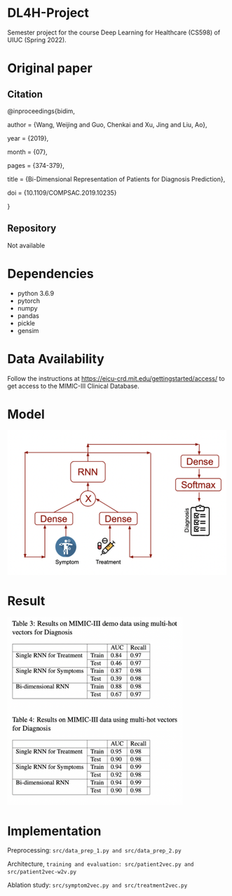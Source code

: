 # DL4H-Project
Semester project for the course Deep Learning for Healthcare (CS598) of UIUC (Spring 2022).

# Original paper
## Citation
@inproceedings{bidim,

author = {Wang, Weijing and Guo, Chenkai and Xu, Jing and Liu, Ao},

year = {2019},

month = {07},

pages = {374-379},

title = {Bi-Dimensional Representation of Patients for Diagnosis Prediction},

doi = {10.1109/COMPSAC.2019.10235}

}
## Repository
Not available

# Dependencies
* python 3.6.9
* pytorch
* numpy
* pandas
* pickle
* gensim

# Data Availability

Follow the instructions at https://eicu-crd.mit.edu/gettingstarted/access/ to get access to the MIMIC-III Clinical Database.

# Model

<img src="img/model.png" width="500"/>

# Result

<img src="img/result.png" width="400"/>

# Implementation
Preprocessing: ```src/data_prep_1.py and src/data_prep_2.py```

Architecture, ```training and evaluation: src/patient2vec.py and src/patient2vec-w2v.py```

Ablation study: ```src/symptom2vec.py and src/treatment2vec.py```
